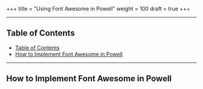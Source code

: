 +++
title = "Using Font Awesome in Powell"
weight = 100
draft = true
+++

---

## Table of Contents
- [Table of Contents](#table-of-contents)
- [How to Implement Font Awesome in Powell](#how-to-implement-font-awesome-in-powell)

---

## How to Implement Font Awesome in Powell

